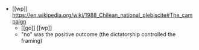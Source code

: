 - [[wp]] https://en.wikipedia.org/wiki/1988_Chilean_national_plebiscite#The_campaign
	- [[go]] [[wp]]
	- "no" was the positive outcome (the dictatorship controlled the framing)